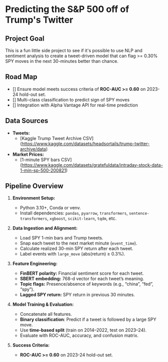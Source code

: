 # Predicting the S&P 500 off of Trump's Twitter

## **Project Goal**
This is a fun little side project to see if it's possible to use NLP and sentiment analysis to create a tweet-driven model that can flag >= 0.30% SPY moves in the next 30-minutes better than chance.

## **Road Map**
- [] Ensure model meets success criteria of **ROC-AUC >= 0.60** on 2023-24 hold-out set.
- [] Multi-class classification to predict sign of SPY moves
- [] Integration with Alpha Vantage API for real-time prediction

## **Data Sources**
- **Tweets:**
    - [Kaggle Trump Tweet Archive CSV] (https://www.kaggle.com/datasets/headsortails/trump-twitter-archive/data)
- **Market Prices:**
    - [1-minute SPY bars CSV] (https://www.kaggle.com/datasets/gratefuldata/intraday-stock-data-1-min-sp-500-200821)

## **Pipeline Overview**
1. **Environment Setup:**  
   - Python 3.10+, Conda or venv.
   - Install dependencies: `pandas`, `pyarrow`, `transformers`, `sentence-transformers`, `xgboost`, `scikit-learn`, `tqdm`, etc.

2. **Data Ingestion and Alignment:**  
   - Load SPY 1-min bars and Trump tweets.
   - Snap each tweet to the next market minute (`event_time`).
   - Calculate realized 30-min SPY return after each tweet.
   - Label events with `large_move` (abs(return) ≥ 0.3%).

3. **Feature Engineering:**  
   - **FinBERT polarity:** Financial sentiment score for each tweet.
   - **SBERT embedding:** 768-d vector for each tweet’s meaning.
   - **Topic flags:** Presence/absence of keywords (e.g., “china”, “fed”, “spy”).
   - **Lagged SPY return:** SPY return in previous 30 minutes.

4. **Model Training & Evaluation:**  
   - Concatenate all features.
   - **Binary classification**: Predict if a tweet is followed by a large SPY move.
   - Use **time-based split** (train on 2014–2022, test on 2023–24).
   - Evaluate with ROC-AUC, accuracy, and confusion matrix.
5. **Success Criteria:**
    - **ROC-AUC >= 0.60** on 2023-24 hold-out set.


